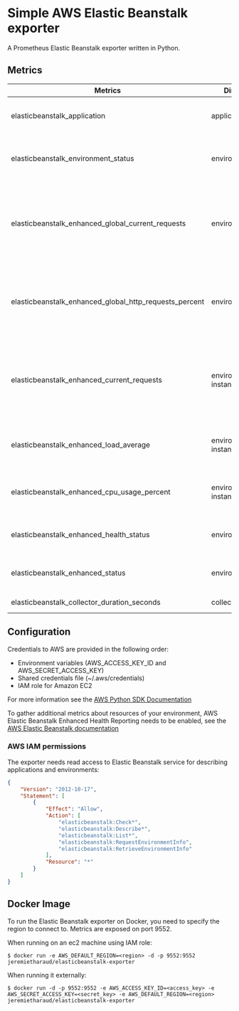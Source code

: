 # Simple AWS Elastic Beanstalk exporter

A Prometheus Elastic Beanstalk exporter written in Python.

## Metrics

| Metrics  | Dimensions | Labels | Description |
| ------  | ------ | ------ | ----------- |
| elasticbeanstalk\_application | application_name | description | Description of Elastic Beanstalk applications |
| elasticbeanstalk\_environment_status | environment_name | id, application_name, platform, url, health, version, environment_tier | Status of Elastic Beanstalk environments |
| elasticbeanstalk\_enhanced_global_current_requests | environment_name | - | Average number of requests per second over the last 10 seconds per environment (enhanced only)|
| elasticbeanstalk\_enhanced_global_http_requests_percent | environment_name | status_code | Percent of requests that resulted in a status code over the last 10 seconds (enhanced only) |
| elasticbeanstalk\_enhanced_current_requests | environment_name, instance_id | - | Average number of requests per instance per second over the last 10 seconds (enhanced only) |
| elasticbeanstalk\_enhanced_load_average | environment_name, instance_id | mode | Load average of instances (enhanced only) |
| elasticbeanstalk\_enhanced_cpu_usage_percent | environment_name, instance_id | state | CPU Usage per instance and state (enhanced only) |
| elasticbeanstalk\_enhanced_health_status | environment_name | color, health_status | Health of environments (enhanced only) |
| elasticbeanstalk\_enhanced_status | environment_name | status | Status of environments (enhanced only) |
| elasticbeanstalk\_collector_duration_seconds | collector | - | Duration of collections |

## Configuration

Credentials to AWS are provided in the following order:

- Environment variables (AWS\_ACCESS\_KEY\_ID and AWS\_SECRET\_ACCESS\_KEY)
- Shared credentials file (~/.aws/credentials)
- IAM role for Amazon EC2

For more information see the [AWS Python SDK Documentation](https://boto3.amazonaws.com/v1/documentation/api/latest/guide/quickstart.html#configuration)

To gather additional metrics about resources of your environment, AWS Elastic Beanstalk Enhanced Health Reporting needs to be enabled, see the [AWS Elastic Beanstalk documentation](https://docs.aws.amazon.com/elasticbeanstalk/latest/dg/health-enhanced-enable.html)

### AWS IAM permissions

The exporter needs read access to Elastic Beanstalk service for describing applications and environments:

```json
{
    "Version": "2012-10-17",
    "Statement": [
        {
            "Effect": "Allow",
            "Action": [
                "elasticbeanstalk:Check*",
                "elasticbeanstalk:Describe*",
                "elasticbeanstalk:List*",
                "elasticbeanstalk:RequestEnvironmentInfo",
                "elasticbeanstalk:RetrieveEnvironmentInfo"
            ],
            "Resource": "*"
        }
    ]
}
```

## Docker Image

To run the Elastic Beanstalk exporter on Docker, you need to specify the region to connect to. Metrics are exposed on port 9552.

When running on an ec2 machine using IAM role:

```
$ docker run -e AWS_DEFAULT_REGION=<region> -d -p 9552:9552 jeremietharaud/elasticbeanstalk-exporter
```

When running it externally:

```
$ docker run -d -p 9552:9552 -e AWS_ACCESS_KEY_ID=<access_key> -e AWS_SECRET_ACCESS_KEY=<secret_key> -e AWS_DEFAULT_REGION=<region> jeremietharaud/elasticbeanstalk-exporter
```